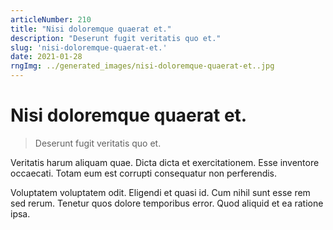 ```yaml
---
articleNumber: 210
title: "Nisi doloremque quaerat et."
description: "Deserunt fugit veritatis quo et."
slug: 'nisi-doloremque-quaerat-et.'
date: 2021-01-28
rngImg: ../generated_images/nisi-doloremque-quaerat-et..jpg
---
```


# Nisi doloremque quaerat et.

> Deserunt fugit veritatis quo et.

Veritatis harum aliquam quae. Dicta dicta et exercitationem. Esse inventore occaecati. Totam eum est corrupti consequatur non perferendis.
 Voluptatem voluptatem odit. Eligendi et quasi id. Cum nihil sunt esse rem sed rerum. Tenetur quos dolore temporibus error. Quod aliquid et ea ratione ipsa.
